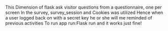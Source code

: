 This Dimension of flask ask visitor questions from a questionnaire, one per screen
In the survey, survey_session and Cookies was utilized
Hence when a user logged back on with a secret key he or she will me reminded of previous activities
To run app run:Flask run and it works just fine!
